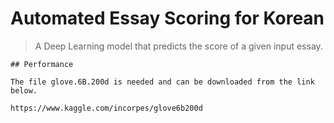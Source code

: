# Automated Essay Scoring for Korean
> A Deep Learning model that predicts the score of a given input essay. 

```
## Performance

The file glove.6B.200d is needed and can be downloaded from the link below.

https://www.kaggle.com/incorpes/glove6b200d